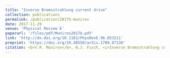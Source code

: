 ```yaml
---
title: "Inverse Bremsstrahlung current drive"
collection: publications
permalink: /publication/2017b-munirov
date: 2017-11-29
venue: 'Physical Review E'
paperurl: '/files/pdf/Munirov2017b.pdf'
link: 'http://dx.doi.org/10.1103/PhysRevE.96.053211'
preprint: 'https://doi.org/10.48550/arXiv.1709.07138'
citation: <b>V.R. Munirov</b>, N.J. Fisch, <i>Inverse Bremsstrahlung current drive</i>, Phys. Rev. E, 96, 053211 (2017), <u>(Editors’ Suggestion)</u>
---
```


